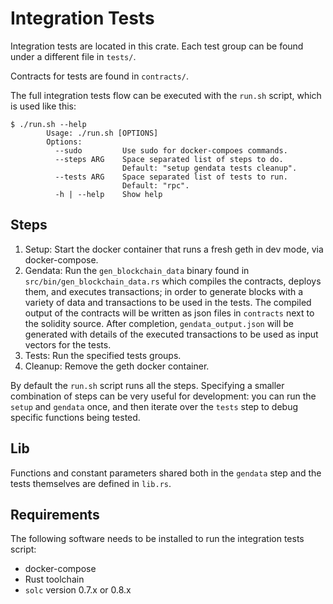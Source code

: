# Integration Tests

Integration tests are located in this crate.  Each test group can be found
under a different file in `tests/`.

Contracts for tests are found in `contracts/`.

The full integration tests flow can be executed with the `run.sh` script, which
is used like this:
```
$ ./run.sh --help                
        Usage: ./run.sh [OPTIONS]
        Options:
          --sudo         Use sudo for docker-compoes commands.
          --steps ARG    Space separated list of steps to do.
                         Default: "setup gendata tests cleanup".
          --tests ARG    Space separated list of tests to run.
                         Default: "rpc".
          -h | --help    Show help
```

## Steps
1. Setup: Start the docker container that runs a fresh geth in dev mode, via
   docker-compose.
2. Gendata: Run the `gen_blockchain_data` binary found in
   `src/bin/gen_blockchain_data.rs` which compiles the contracts, deploys them,
   and executes transactions; in order to generate blocks with a variety of
   data and transactions to be used in the tests.  The compiled output of the
   contracts will be written as json files in `contracts` next to the solidity
   source.  After completion, `gendata_output.json` will be generated with
   details of the executed transactions to be used as input vectors for the tests.
3. Tests: Run the specified tests groups.
4. Cleanup: Remove the geth docker container.

By default the `run.sh` script runs all the steps.  Specifying a smaller
combination of steps can be very useful for development: you can run the
`setup` and `gendata` once, and then iterate over the `tests` step to debug
specific functions being tested.

## Lib

Functions and constant parameters shared both in the `gendata` step and the tests
themselves are defined in `lib.rs`.

## Requirements

The following software needs to be installed to run the integration tests script:
- docker-compose
- Rust toolchain
- `solc` version 0.7.x or 0.8.x
